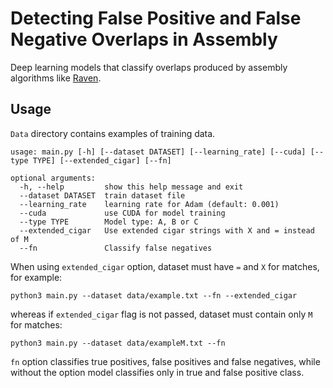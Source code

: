 # Detecting False Positive and False Negative Overlaps in Assembly

Deep learning models that classify overlaps produced by assembly algorithms like [Raven](https://github.com/lukapozega/raven).

## Usage

`Data` directory contains examples of training data.

```
usage: main.py [-h] [--dataset DATASET] [--learning_rate] [--cuda] [--type TYPE] [--extended_cigar] [--fn]

optional arguments:
  -h, --help         show this help message and exit
  --dataset DATASET  train dataset file
  --learning_rate    learning rate for Adam (default: 0.001)
  --cuda             use CUDA for model training
  --type TYPE        Model type: A, B or C
  --extended_cigar   Use extended cigar strings with X and = instead of M
  --fn               Classify false negatives
```

When using `extended_cigar` option, dataset must have `=` and `X` for matches, for example:

```
python3 main.py --dataset data/example.txt --fn --extended_cigar
```

whereas if `extended_cigar` flag is not passed, dataset must contain only `M` for matches:

```
python3 main.py --dataset data/exampleM.txt --fn
```


`fn` option classifies true positives, false positives and false negatives, while without the option model classifies only in true and false positive class.
